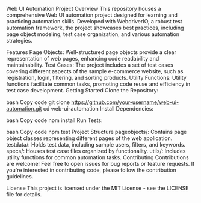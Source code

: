 Web UI Automation Project
Overview
This repository houses a comprehensive Web UI automation project designed for learning and practicing automation skills. Developed with WebdriverIO, a robust test automation framework, the project showcases best practices, including page object modeling, test case organization, and various automation strategies.

Features
Page Objects: Well-structured page objects provide a clear representation of web pages, enhancing code readability and maintainability.
Test Cases: The project includes a set of test cases covering different aspects of the sample e-commerce website, such as registration, login, filtering, and sorting products.
Utility Functions: Utility functions facilitate common tasks, promoting code reuse and efficiency in test case development.
Getting Started
Clone the Repository:

bash
Copy code
git clone https://github.com/your-username/web-ui-automation.git
cd web-ui-automation
Install Dependencies:

bash
Copy code
npm install
Run Tests:

bash
Copy code
npm test
Project Structure
pageobjects/: Contains page object classes representing different pages of the web application.
testdata/: Holds test data, including sample users, filters, and keywords.
specs/: Houses test case files organized by functionality.
utils/: Includes utility functions for common automation tasks.
Contributing
Contributions are welcome! Feel free to open issues for bug reports or feature requests. If you're interested in contributing code, please follow the contribution guidelines.

License
This project is licensed under the MIT License - see the LICENSE file for details.
